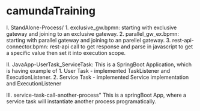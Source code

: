 # camundaTraining

I. StandAlone-Process/
    1. exclusive_gw.bpmn: starting with exclusive gateway and joining to an exclusive gateway.
    2. parallel_gw_ex.bpmn: starting with parallel gateway and joining to an parellel gateway.
    3. rest-api-connector.bpmn: rest-api call to get response and parse in javascript to get a specific value then set it into execution scope.

II. JavaApp-UserTask_ServiceTask:
    This is a SpringBoot Application, which is having example of 
      1. User Task - implemented TaskListener and ExecutionListener.
      2. Service Task - implemented Service implementation and ExecutionListener

III. service-task-call-another-process"
    This is a springBoot App, where a service task will instantiate another process programatically.
